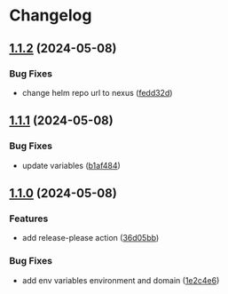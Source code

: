 # Changelog

## [1.1.2](https://github.com/releaseband/terraform-script-exporter/compare/v1.1.1...v1.1.2) (2024-05-08)


### Bug Fixes

* change helm repo url to nexus ([fedd32d](https://github.com/releaseband/terraform-script-exporter/commit/fedd32dc8bce57257175e59e18f97d47abbc0af2))

## [1.1.1](https://github.com/releaseband/terraform-script-exporter/compare/v1.1.0...v1.1.1) (2024-05-08)


### Bug Fixes

* update variables ([b1af484](https://github.com/releaseband/terraform-script-exporter/commit/b1af4842bf287497f13556c58408efe0199cb6b2))

## [1.1.0](https://github.com/releaseband/terraform-script-exporter/compare/v1.0.0...v1.1.0) (2024-05-08)


### Features

* add release-please action ([36d05bb](https://github.com/releaseband/terraform-script-exporter/commit/36d05bbf4c350ecd08e19d7d63032d0411e1d4f6))


### Bug Fixes

* add env variables environment and domain ([1e2c4e6](https://github.com/releaseband/terraform-script-exporter/commit/1e2c4e69384318430379c335256a8b7be7ed7c75))
